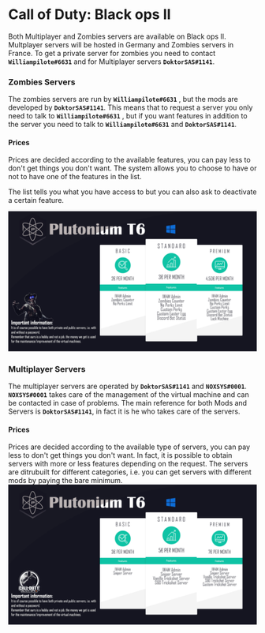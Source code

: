 
# Call of Duty: Black ops II 
Both Multiplayer and Zombies servers are available on Black ops II.  Multplayer servers will be hosted in Germany and Zombies servers in France. To get a private server for zombies you need to contact **`Williampilote#6631`** and for Multiplayer servers **`DoktorSAS#1141`**.

### Zombies Servers

The zombies servers are run by **`Williampilote#6631`** , but the mods are developed by  **`DoktorSAS#1141`**. This means that to request a server you only need to talk to **`Williampilote#6631`** , but if you want features in addition to the server you need to talk to **`Williampilote#6631`** and  **`DoktorSAS#1141`**.

#### Prices
Prices are decided according to the available features, you can pay less to don't get things you don't want. The system allows you to choose to have or not to have one of the features in the list. 

The list tells you what you have access to but you can also ask to deactivate a certain feature. 

![](./prices/t6zm.png)

### Multiplayer Servers
The multiplayer servers are operated by **`DoktorSAS#1141`** and  **`NOXSYS#0001`**. **`NOXSYS#0001`** takes care of the management of the virtual machine and can be contacted in case of problems. The main reference for both Mods and Servers is **`DoktorSAS#1141`**, in fact it is he who takes care of the servers.

#### Prices

Prices are decided according to the available type of servers, you can pay less to don't get things you don't want. 
In fact, it is possible to obtain servers with more or less features depending on the request. The servers are ditrubuilt for different categories, i.e. you can get servers with different mods by paying the bare minimum.
![](./prices/t6mp.png)